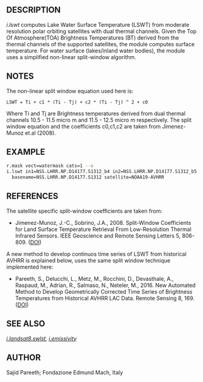 ## DESCRIPTION

*i.lswt* computes Lake Water Surface Temperature (LSWT) from moderate
resolution polar orbiting satellites with dual thermal channels. Given
the Top Of Atmosphere(TOA) Brightness Temperatures (BT) derived from the
thermal channels of the supported satellites, the module computes
surface temperature. For water surface (lakes/inland water bodies), the
module uses a simplified non-linear split-window algorithm.

## NOTES

The non-linear split window equation used here is:

```text
LSWT = Ti + c1 * (Ti - Tj) + c2 * (Ti - Tj) ^ 2 + c0
```

Where Ti and Tj are Brightness temperatures derived from dual thermal
channels 10.5 - 11.5 micro m and 11.5 - 12.5 micro m respectively. The
split window equation and the coefficients c0,c1,c2 are taken from
Jimenez-Munoz et.al (2008).

## EXAMPLE

```sh
r.mask vect=watermask cats=1 --o
i.lswt in1=NSS.LHRR.NP.D14177.S1312_b4 in2=NSS.LHRR.NP.D14177.S1312_b5 \
  basename=NSS.LHRR.NP.D14177.S1312 satellite=NOAA19-AVHRR
```

## REFERENCES

The satellite specific split-window coefficients are taken from:

- Jimenez-Munoz, J.-C., Sobrino, J.A., 2008. Split-Window Coefficients
    for Land Surface Temperature Retrieval From Low-Resolution Thermal
    Infrared Sensors. IEEE Geoscience and Remote Sensing Letters 5,
    806-809. ([DOI](https://doi.org/10.1109/LGRS.2008.2001636))

A new method to develop continuos time series of LSWT from historical
AVHRR is explained below, uses the same split window technique
implemented here:

- Pareeth, S., Delucchi, L., Metz, M., Rocchini, D., Devasthale, A.,
    Raspaud, M., Adrian, R., Salmaso, N., Neteler, M., 2016. New
    Automated Method to Develop Geometrically Corrected Time Series of
    Brightness Temperatures from Historical AVHRR LAC Data. Remote
    Sensing 8, 169. ([DOI](https://doi.org/10.3390/rs8030169))

## SEE ALSO

*[i.landsat8.swlst](i.landsat8.swlst.md),
[i.emissivity](https://grass.osgeo.org/grass-stable/manuals/i.emissivity.html)*

## AUTHOR

Sajid Pareeth; Fondazione Edmund Mach, Italy
